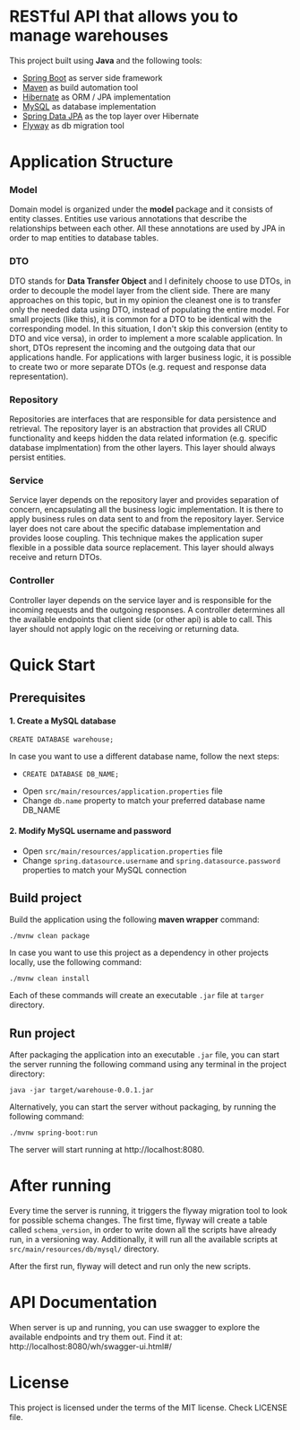 # RESTful API that allows you to manage warehouses
This project built using **Java** and the following tools:
- [Spring Boot](https://spring.io/projects/spring-boot) as server side framework
- [Maven](https://maven.apache.org/) as build automation tool
- [Hibernate](https://hibernate.org/) as ORM / JPA implementation
- [MySQL](https://www.mysql.com/) as database implementation
- [Spring Data JPA](https://spring.io/projects/spring-data-jpa) as the top layer over Hibernate
- [Flyway](https://flywaydb.org/) as db migration tool

# Application Structure

### Model

Domain model is organized under the **model** package and it consists of entity classes. Entities use various annotations that describe the
relationships between each other. All these annotations are used by JPA in order to map entities to database tables.


### DTO

DTO stands for **Data Transfer Object** and I definitely choose to use DTOs, in order to decouple the model layer from the client side.
There are many approaches on this topic, but in my opinion the cleanest one is to transfer only the needed data using DTO, instead of
populating the entire model. For small projects (like this), it is common for a DTO to be identical with the corresponding model. In this
situation, I don't skip this conversion (entity to DTO and vice versa), in order to implement a more scalable application. In short, DTOs
represent the incoming and the outgoing data that our applications handle. For applications with larger business logic, it is possible to
create two or more separate DTOs (e.g. request and response data representation).

### Repository

Repositories are interfaces that are responsible for data persistence and retrieval. The repository layer is an abstraction that provides all
CRUD functionality and keeps hidden the data related information (e.g. specific database implmentation) from the other layers. This layer
should always persist entities.

### Service

Service layer depends on the repository layer and provides separation of concern, encapsulating all the business logic implementation. It is
there to apply business rules on data sent to and from the repository layer. Service layer does not care about the specific database implementation
and provides loose coupling. This technique makes the application super flexible in a possible data source replacement. This layer should
always receive and return DTOs.

### Controller

Controller layer depends on the service layer and is responsible for the incoming requests and the outgoing responses. A controller determines all the
available endpoints that client side (or other api) is able to call. This layer should not apply logic on the receiving or returning data.

# Quick Start

## Prerequisites

#### 1. Create a MySQL database

```
CREATE DATABASE warehouse;
```
In case you want to use a different database name, follow the next steps:
 -  ```
    CREATE DATABASE DB_NAME;
    ```
 - Open ```src/main/resources/application.properties``` file
 - Change ```db.name``` property to match your preferred database name DB_NAME

#### 2. Modify MySQL username and password

- Open ```src/main/resources/application.properties``` file
- Change ```spring.datasource.username``` and ```spring.datasource.password``` properties to match your MySQL connection

## Build project

Build the application using the following **maven wrapper** command:
```
./mvnw clean package
```
In case you want to use this project as a dependency in other
projects locally, use the following command:
```
./mvnw clean install
```
Each of these commands will create an executable ```.jar``` file at ```targer``` directory.

## Run project

After packaging the application into an executable ```.jar``` file, you can start the server running the following command using any terminal in the project directory:
```
java -jar target/warehouse-0.0.1.jar
```
Alternatively, you can start the server without packaging, by running the following command:
```
./mvnw spring-boot:run
```
The server will start running at http://localhost:8080.


# After running

Every time the server is running, it triggers the flyway migration tool to look for possible schema changes. The first time, flyway will create a table called
```schema_version```, in order to write down all the scripts have already run, in a versioning way. Additionally, it will run all the available scripts at
```src/main/resources/db/mysql/``` directory.  

After the first run, flyway will detect and run only the new scripts.


# API Documentation

When server is up and running, you can use swagger to explore the available endpoints and try them out. Find it at:
http://localhost:8080/wh/swagger-ui.html#/

# License
This project is licensed under the terms of the MIT license. Check LICENSE file.
